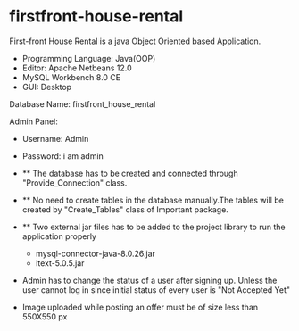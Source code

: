 # firstfront-house-rental
First-front House Rental is a java Object Oriented based Application.

- Programming Language: Java(OOP)
- Editor: Apache Netbeans 12.0
- MySQL Workbench 8.0 CE
- GUI: Desktop

Database Name: firstfront_house_rental

Admin Panel:
- Username: Admin
- Password: i am admin

- ** The database has to be created and connected through "Provide_Connection" class.
- ** No need to create tables in the database manually.The tables will be created by "Create_Tables" class of Important package.
- ** Two external jar files has to be added to the project library to run the application properly
   - mysql-connector-java-8.0.26.jar
   - itext-5.0.5.jar
- Admin has to change the status of a user after signing up. Unless the user cannot log in since initial status of every user is "Not Accepted Yet"
- Image uploaded while posting an offer must be of size less than 550X550 px
